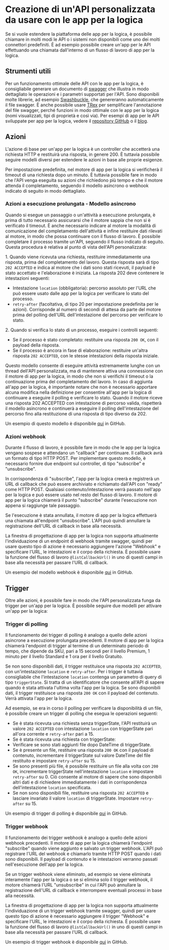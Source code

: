 <properties 
	pageTitle="Creare un'API per app per la logica" 
	description="Creazione di un'API personalizzata da usare con le app per la logica" 
	authors="jeffhollan" 
	manager="dwrede" 
	editor="" 
	services="app-service\logic" 
	documentationCenter=""/>

<tags
	ms.service="app-service-logic"
	ms.workload="integration"
	ms.tgt_pltfrm="na"
	ms.devlang="na"	
	ms.topic="article"
	ms.date="04/05/2016"
	ms.author="jehollan"/>
    
# Creazione di un'API personalizzata da usare con le app per la logica

Se si vuole estendere la piattaforma delle app per la logica, è possibile chiamare in molti modi le API o i sistemi non disponibili come uno dei molti connettori predefiniti. È ad esempio possibile creare un'app per le API effettuando una chiamata dall'interno di un flusso di lavoro di app per la logica.

## Strumenti utili

Per un funzionamento ottimale delle API con le app per la logica, è consigliabile generare un documento di [swagger](http://swagger.io) che illustra in modo dettagliato le operazioni e i parametri supportati per l'API. Sono disponibili molte librerie, ad esempio [Swashbuckle](https://github.com/domaindrivendev/Swashbuckle), che genereranno automaticamente il file swagger. È anche possibile usare [TRex](https://github.com/nihaue/TRex) per semplificare l'annotazione del file swagger, perché funzioni in modo ottimale con le app per la logica (nomi visualizzati, tipi di proprietà e così via). Per esempi di app per le API sviluppate per app per la logica, vedere il [repository GitHub](http://github.com/logicappsio) o il [blog](http://aka.ms/logicappsblog).

## Azioni

L'azione di base per un'app per la logica è un controller che accetterà una richiesta HTTP e restituirà una risposta, in genere 200. È tuttavia possibile seguire modelli diversi per estendere le azioni in base alle proprie esigenze.

Per impostazione predefinita, nel motore di app per la logica si verificherà il timeout di una richiesta dopo un minuto. È tuttavia possibile fare in modo che l'API venga eseguita su azioni che richiedono più tempo e che il motore attenda il completamento, seguendo il modello asincrono o webhook indicato di seguito in modo dettagliato.

### Azioni a esecuzione prolungata - Modello asincrono

Quando si esegue un passaggio o un'attività a esecuzione prolungata, è prima di tutto necessario assicurarsi che il motore sappia che non si è verificato il timeout. È anche necessario indicare al motore la modalità di comunicazione del completamento dell'attività e infine restituire dati rilevati al motore, in modo che possa continuare con il flusso di lavoro. È possibile completare il processo tramite un'API, seguendo il flusso indicato di seguito. Questa procedura è relativa al punto di vista dell'API personalizzata:

1\. Quando viene ricevuta una richiesta, restituire immediatamente una risposta, prima del completamento del lavoro. Questa risposta sarà di tipo `202 ACCEPTED` e indica al motore che i dati sono stati ricevuti, il payload è stato accettato e l'elaborazione è iniziata. La risposta 202 deve contenere le intestazioni seguenti:
 * Intestazione `location` (obbligatoria): percorso assoluto per l'URL che può essere usato dalle app per la logica per verificare lo stato del processo.
 * `retry-after` (facoltativa, di tipo 20 per impostazione predefinita per le azioni). Corrisponde al numero di secondi di attesa da parte del motore prima del polling dell'URL dell'intestazione del percorso per verificare lo stato.

2\. Quando si verifica lo stato di un processo, eseguire i controlli seguenti:
 * Se il processo è stato completato: restituire una risposta `200 OK`, con il payload della risposta.
 * Se il processo è ancora in fase di elaborazione: restituire un'altra risposta `202 ACCEPTED`, con le stesse intestazioni della risposta iniziale.

Questo modello consente di eseguire attività estremamente lunghe con un thread dell'API personalizzata, ma di mantenere attiva una connessione con il motore di app per la logica, in modo che non si verifichi il timeout o la continuazione prima del completamento del lavoro. In caso di aggiunta all'app per la logica, è importante notare che non è necessario apportare alcuna modifica nella definizione per consentire all'app per la logica di continuare a eseguire il polling e verificare lo stato. Quando il motore riceve una risposta 202 ACCEPTED con intestazione di percorso valida, rispetterà il modello asincrono e continuerà a eseguire il polling dell'intestazione del percorso fino alla restituzione di una risposta di tipo diverso da 202.

Un esempio di questo modello è disponibile [qui](https://github.com/jeffhollan/LogicAppsAsyncResponseSample) in GitHub.

### Azioni webhook

Durante il flusso di lavoro, è possibile fare in modo che le app per la logica vengano sospese e attendano un "callback" per continuare. Il callback avrà un formato di tipo HTTP POST. Per implementare questo modello, è necessario fornire due endpoint sul controller, di tipo "subscribe" e "unsubscribe".

In corrispondenza di "subscribe", l'app per la logica creerà e registrerà un URL di callback che può essere archiviato e richiamato dall'API con "ready" come HTTP POST. Qualsiasi contenuto/intestazione verrà passato nell'app per la logica e può essere usato nel resto del flusso di lavoro. Il motore di app per la logica chiamerà il punto "subscribe" durante l'esecuzione non appena si raggiunge tale passaggio.

Se l'esecuzione è stata annullata, il motore di app per la logica effettuerà una chiamata all'endpoint "unsubscribe". L'API può quindi annullare la registrazione dell'URL di callback in base alla necessità.

La finestra di progettazione di app per la logica non supporta attualmente l'individuazione di un endpoint di webhook tramite swagger, quindi per usare questo tipo di azione è necessario aggiungere l'azione "Webhook" e specificare l'URL, le intestazioni e il corpo della richiesta. È possibile usare la funzione del flusso di lavoro `@listCallbackUrl()` in uno di questi campi in base alla necessità per passare l'URL di callback.

Un esempio del modello webhook è disponibile [qui](https://github.com/jeffhollan/LogicAppTriggersExample/blob/master/LogicAppTriggers/Controllers/WebhookTriggerController.cs) in GitHub.

## Trigger

Oltre alle azioni, è possibile fare in modo che l'API personalizzata funga da trigger per un'app per la logica. È possibile seguire due modelli per attivare un'app per la logica:

### Trigger di polling

Il funzionamento dei trigger di polling è analogo a quello delle azioni asincrone a esecuzione prolungata precedenti. Il motore di app per la logica chiamerà l'endpoint di trigger al termine di un determinato periodo di tempo, che dipende da SKU, pari a 15 secondi per il livello Premium, 1 minuto per il livello Standard e 1 ora per il livello Gratuito.

Se non sono disponibili dati, il trigger restituisce una risposta `202 ACCEPTED`, con un'intestazione `location` e `retry-after`. Per i trigger è tuttavia consigliabile che l'intestazione `location` contenga un parametro di query di tipo `triggerState`. Si tratta di un identificatore che consente all'API di sapere quando è stata attivata l'ultima volta l'app per la logica. Se sono disponibili dati, il trigger restituisce una risposta `200 OK` con il payload del contenuto. Verrà attivata l'app per la logica.

Ad esempio, se era in corso il polling per verificare la disponibilità di un file, è possibile creare un trigger di polling che esegua le operazioni seguenti:

* Se è stata ricevuta una richiesta senza triggerState, l'API restituirà un valore `202 ACCEPTED` con intestazione `location` con triggerState pari all'ora corrente e `retry-after` pari a 15.
* Se è stata ricevuta una richiesta con triggerState:
 * Verificare se sono stati aggiunti file dopo DateTime di triggerState. 
  * Se è presente un file, restituire una risposta `200 OK` con il payload di contenuto, incrementare il triggerState sul valore DateTime del file restituito e impostare `retry-after` su 15.
  * Se sono presenti più file, è possibile restituire un file alla volta con `200 OK`, incrementare triggerState nell'intestazione `location` e impostare `retry-after` su 0. Ciò consente al motore di sapere che sono disponibili altri dati e di richiedere immediatamente i dati in corrispondenza dell'intestazione `location` specificata.
  * Se non sono disponibili file, restituire una risposta `202 ACCEPTED` e lasciare invariato il valore `location` di triggerState. Impostare `retry-after` su 15.

Un esempio di trigger di polling è disponibile [qui](https://github.com/jeffhollan/LogicAppTriggersExample/tree/master/LogicAppTriggers) in GitHub.

### Trigger webhook

Il funzionamento dei trigger webhook è analogo a quello delle azioni webhook precedenti. Il motore di app per la logica chiamerà l'endpoint "subscribe" quando viene aggiunto e salvato un trigger webhook. L'API può registrare l'URL del webhook e chiamarlo tramite HTTP POST quando i dati sono disponibili. Il payload di contenuto e le intestazioni verranno passati nell'esecuzione dell'app per la logica.

Se un trigger webhook viene eliminato, ad esempio se viene eliminata interamente l'app per la logica o se si elimina solo il trigger webhook, il motore chiamerà l'URL "unsubscribe" in cui l'API può annullare la registrazione dell'URL di callback e interrompere eventuali processi in base alla necessità.

La finestra di progettazione di app per la logica non supporta attualmente l'individuazione di un trigger webhook tramite swagger, quindi per usare questo tipo di azione è necessario aggiungere il trigger "Webhook" e specificare l'URL, le intestazioni e il corpo della richiesta. È possibile usare la funzione del flusso di lavoro `@listCallbackUrl()` in uno di questi campi in base alla necessità per passare l'URL di callback.

Un esempio di trigger webhook è disponibile [qui](https://github.com/jeffhollan/LogicAppTriggersExample/tree/master/LogicAppTriggers) in GitHub.

<!---HONumber=AcomDC_0420_2016-->